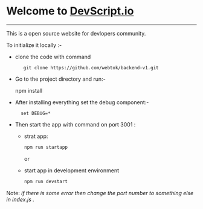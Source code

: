 <!-- # Welcome to <a href="https://devscripts.io" target="_blank">devscripts.io</a> . -->

# Welcome to [DevScript.io](https://devscripts.io)

---

This is a open source website for devlopers community.

To initialize it locally :-

- clone the code with command

         git clone https://github.com/webtok/backend-v1.git

- Go to the project directory and run:-

  npm install

- After installing everything set the debug component:-

        set DEBUG=*

- Then start the app with command on port 3001 :

  - strat app:

    ```bash
    npm run startapp
    ```

    or

  - start app in development environment

    ```bash
    npm run devstart
    ```

Note:
_if there is some error then change the port number to something else in index.js ._
